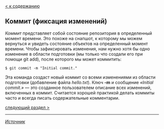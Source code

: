 [< к содержанию](./readme.md)

## Коммит (фиксация изменений)

_Коммит_ представляет собой состояние репозитория в определенный момент времени. Это похоже на снапшот, к которому мы можем вернуться и увидеть состояние объектов на определенный момент времени.
Чтобы зафиксировать изменения, нам нужно хотя бы одно изменение в области подготовки (мы только что создали его при помощи git add), после которого мы может коммитить:

`$ git commit -m "Initial commit."`

Эта команда создаст новый коммит со всеми изменениями из области подготовки (добавление файла _hello.txt_). Ключ **-m** и сообщение _«Initial commit.»_ — это созданное пользователем описание всех изменений, включенных в коммит. Считается хорошей практикой делать коммиты часто и всегда писать содержательные комментарии.

[cледующий раздел >](remote_rep/about_remote_rep.md)
___
[_Источник_](https://proglib.io/p/git-for-half-an-hour/)